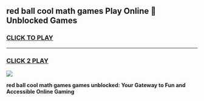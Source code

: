 
## red ball cool math games Play Online 👋 Unblocked Games
<h3>
<a href="https://news.freeplayer.one?title=red_ball_cool_math_games&ref=17CMG">CLICK TO PLAY</a></h3>
<hr>

<h3>
<a href="https://news.freeplayer.one?title=red_ball_cool_math_games&ref=17CMG">CLICK 2 PLAY</a>
  
</h3>

<a href="https://news.freeplayer.one?title=red_ball_cool_math_games&ref=17CMG/"><img src="https://clearcache.store/games.png"></a>


**red ball cool math games games unblocked: Your Gateway to Fun and Accessible Online Gaming**
